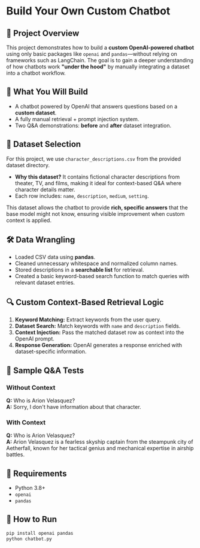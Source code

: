 # Build Your Own Custom Chatbot

## 📌 Project Overview
This project demonstrates how to build a **custom OpenAI-powered chatbot** using only basic packages like `openai` and `pandas`—without relying on frameworks such as LangChain. The goal is to gain a deeper understanding of how chatbots work **"under the hood"** by manually integrating a dataset into a chatbot workflow.

## 🎯 What You Will Build
- A chatbot powered by OpenAI that answers questions based on a **custom dataset**.
- A fully manual retrieval + prompt injection system.
- Two Q&A demonstrations: **before** and **after** dataset integration.

## 📂 Dataset Selection
For this project, we use `character_descriptions.csv` from the provided dataset directory.  
- **Why this dataset?** It contains fictional character descriptions from theater, TV, and films, making it ideal for context-based Q&A where character details matter.
- Each row includes: `name`, `description`, `medium`, `setting`.

This dataset allows the chatbot to provide **rich, specific answers** that the base model might not know, ensuring visible improvement when custom context is applied.

## 🛠 Data Wrangling
- Loaded CSV data using **pandas**.
- Cleaned unnecessary whitespace and normalized column names.
- Stored descriptions in a **searchable list** for retrieval.
- Created a basic keyword-based search function to match queries with relevant dataset entries.

## 🔍 Custom Context-Based Retrieval Logic
1. **Keyword Matching:** Extract keywords from the user query.
2. **Dataset Search:** Match keywords with `name` and `description` fields.
3. **Context Injection:** Pass the matched dataset row as context into the OpenAI prompt.
4. **Response Generation:** OpenAI generates a response enriched with dataset-specific information.

## 🧪 Sample Q&A Tests

### Without Context
**Q:** Who is Arion Velasquez?  
**A:** Sorry, I don't have information about that character.

### With Context
**Q:** Who is Arion Velasquez?  
**A:** Arion Velasquez is a fearless skyship captain from the steampunk city of Aetherfall, known for her tactical genius and mechanical expertise in airship battles.

## 📜 Requirements
- Python 3.8+
- `openai`
- `pandas`

## 🚀 How to Run
```bash
pip install openai pandas
python chatbot.py
